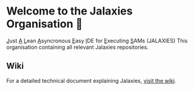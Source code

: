 

# Welcome to the Jalaxies Organisation 🌌
<ins>J</ins>ust <ins>A</ins> <ins>L</ins>ean <ins>A</ins>syncronous <ins>E</ins>asy <ins>I</ins>DE for <ins>E</ins>xecuting <ins>S</ins>AMs (JALAXIES)
This organisation containing all relevant Jalaxies repositories.

## Wiki
For a detailed technical document explaining Jalaxies, [visit the wiki](https://github.com/Jalaxies/.github/wiki).

<!--

**Here are some ideas to get you started:**

🙋‍♀️ A short introduction - what is your organization all about?
🌈 Contribution guidelines - how can the community get involved?
👩‍💻 Useful resources - where can the community find your docs? Is there anything else the community should know?
🍿 Fun facts - what does your team eat for breakfast?
🧙 Remember, you can do mighty things with the power of [Markdown](https://docs.github.com/github/writing-on-github/getting-started-with-writing-and-formatting-on-github/basic-writing-and-formatting-syntax)
-->
